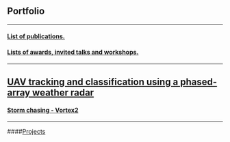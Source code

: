 ## Portfolio

---
#### [List of publications.](/publications)
#### [Lists of awards, invited talks and workshops.](/invitedtalks)
---
[UAV tracking and classification using a phased-array weather radar](/uavumass)
---
#### [Storm chasing - Vortex2](/vortex2)
---
####[Projects](/sample_page)

